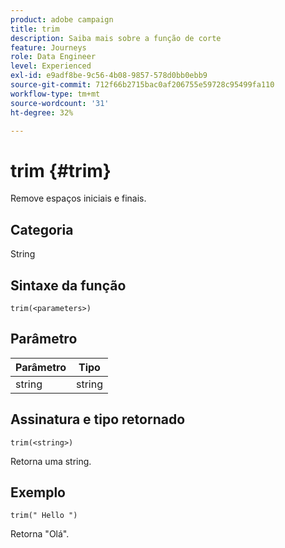 ```yaml
---
product: adobe campaign
title: trim
description: Saiba mais sobre a função de corte
feature: Journeys
role: Data Engineer
level: Experienced
exl-id: e9adf8be-9c56-4b08-9857-578d0bb0ebb9
source-git-commit: 712f66b2715bac0af206755e59728c95499fa110
workflow-type: tm+mt
source-wordcount: '31'
ht-degree: 32%

---
```


# trim {#trim}

Remove espaços iniciais e finais.

## Categoria

String

## Sintaxe da função

`trim(<parameters>)`

## Parâmetro

| Parâmetro | Tipo |
|-----------|------------------|
| string | string |

## Assinatura e tipo retornado

`trim(<string>)`

Retorna uma string.

## Exemplo

`trim(" Hello ")`

Retorna &quot;Olá&quot;.
